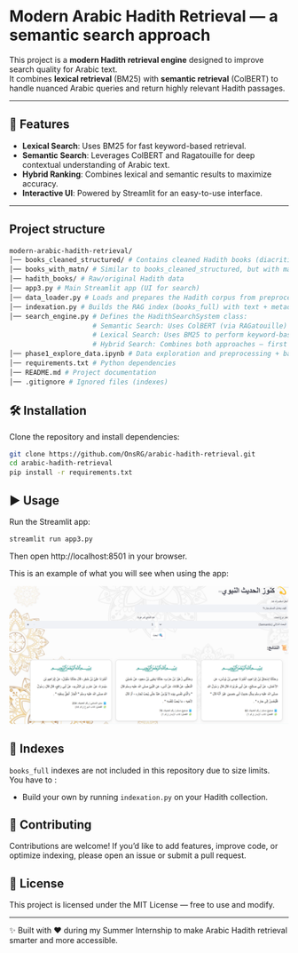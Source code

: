 # Modern Arabic Hadith Retrieval — a semantic search approach

This project is a **modern Hadith retrieval engine** designed to improve search quality for Arabic text.  
It combines **lexical retrieval** (BM25) with **semantic retrieval** (ColBERT) to handle nuanced Arabic queries and return highly relevant Hadith passages.

---

## 🚀 Features
- **Lexical Search**: Uses BM25 for fast keyword-based retrieval.  
- **Semantic Search**: Leverages ColBERT and Ragatouille for deep contextual understanding of Arabic text.  
- **Hybrid Ranking**: Combines lexical and semantic results to maximize accuracy.  
- **Interactive UI**: Powered by Streamlit for an easy-to-use interface.  

---
## Project structure
```bash
modern-arabic-hadith-retrieval/
│── books_cleaned_structured/ # Contains cleaned Hadith books (diacritics removed, normalized text, structured with metadata like chapters & references)
│── books_with_matn/ # Similar to books_cleaned_structured, but with matn extraction applied — isolates the main Hadith content from isnād.
│── hadith_books/ # Raw/original Hadith data
│── app3.py # Main Streamlit app (UI for search)
│── data_loader.py # Loads and prepares the Hadith corpus from preprocessed JSON files.
│── indexation.py # Builds the RAG index (books_full) with text + metadata for hybrid search.
│── search_engine.py # Defines the HadithSearchSystem class:
                     # Semantic Search: Uses ColBERT (via RAGatouille) to retrieve contextually relevant Hadiths.
                     # Lexical Search: Uses BM25 to perform keyword-based search.
                     # Hybrid Search: Combines both approaches — first retrieves candidates with BM25, then reranks them semantically with ColBERT for maximum accuracy.
│── phase1_explore_data.ipynb # Data exploration and preprocessing + baseline retrieval experiments.
│── requirements.txt # Python dependencies
│── README.md # Project documentation
│── .gitignore # Ignored files (indexes)
```
## 🛠 Installation
Clone the repository and install dependencies:

```bash
git clone https://github.com/OnsRG/arabic-hadith-retrieval.git
cd arabic-hadith-retrieval
pip install -r requirements.txt
```
## ▶️ Usage
Run the Streamlit app:
```bash
streamlit run app3.py
```
Then open http://localhost:8501 in your browser.

This is an example of what you will see when using the app:

![App Screenshot](app1screenshot.png)

## 📂 Indexes
`books_full` indexes are not included in this repository due to size limits.  
You have to : 
- Build your own by running `indexation.py` on your Hadith collection.

## 🤝 Contributing

Contributions are welcome!
If you’d like to add features, improve code, or optimize indexing, please open an issue or submit a pull request.

## 📜 License

This project is licensed under the MIT License — free to use and modify.

---
✨ Built with ❤️ during my Summer Internship to make Arabic Hadith retrieval smarter and more accessible.